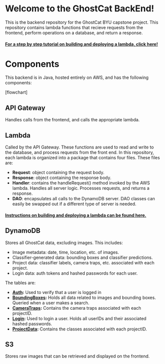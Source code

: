 # Welcome to the GhostCat BackEnd!
This is the backend repository for the GhostCat BYU capstone project. This repository contains lambda functions that recieve requests from the frontend, perform operations on a database, and return a response.

#### **[For a step by step tutorial on building and deploying a lambda, click here!](https://docs.google.com/document/d/159QIjV8JvJhOQFkFjZfmi62cm9aKtrHiyvJkb0HPpi0/edit?usp=sharing)**

# Components

This backend is in Java, hosted entirely on AWS, and has the following components:

[flowchart]

## API Gateway
Handles calls from the frontend, and calls the appropriate lambda.


## Lambda
Called by the API Gateway. These functions are used to read and write to the database, and process requests from the front end.
In this repository, each lambda is organized into a package that contains four files. These files are:
* **Request**: object containing the request body.
* **Response**: object containing the response body.
* **Handler**: contains the handleRequest() method invoked by the AWS lambda. Handles all server logic. Processes requests, and returns a response. 
* **DAO**: encapsulates all calls to the DynamoDB server. DAO classes can easily be swapped out if a different type of server is needed. 

#### **[Instructions on building and deploying a lambda can be found here.](https://docs.google.com/document/d/159QIjV8JvJhOQFkFjZfmi62cm9aKtrHiyvJkb0HPpi0/edit?usp=sharing)**
## DynamoDB
Stores all GhostCat data, excluding images. This includes:
* Image metadata: date, time, location, etc. of images.
* Classifier-generated data: bounding boxes and classifier predictions.
* Project data: classifier labels, camera traps, etc. associated with each project.
* Login data: auth tokens and hashed passwords for each user.


The tables are:
* **[Auth](https://console.aws.amazon.com/dynamodb/home?region=us-east-1#tables:selected=Auth;tab=items):** Used to verify that a user is logged in
* **[BoundingBoxes](https://console.aws.amazon.com/dynamodb/home?region=us-east-1#tables:selected=BoundingBoxes;tab=items):** Holds all data related to images and bounding boxes. Queried when a user makes a search. 
* **[CameraTraps](https://console.aws.amazon.com/dynamodb/home?region=us-east-1#tables:selected=CameraTraps;tab=items):** Contains the camera traps associated with each projectID. 
* **[Login](https://console.aws.amazon.com/dynamodb/home?region=us-east-1#tables:selected=Login;tab=items):** Used to login a user. Holds all userIDs and their associated hashed passwords. 
* **[ProjectData](https://console.aws.amazon.com/dynamodb/home?region=us-east-1#tables:selected=ProjectData;tab=items):** Contains the classes associated with each projectID. 


## S3
Stores raw images that can be retrieved and displayed on the frontend. 

